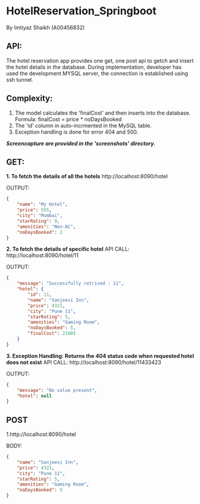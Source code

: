 # HotelReservation_Springboot
By Imtiyaz Shaikh (A00456832)

## API:
The hotel reservation app provides one get, one post api to getch and insert the hotel details in the database.
During implementation, developer has used the development MYSQL server, the connection is established using ssh tunnel.

## Complexity:
1. The model calculates the 'finalCost' and then inserts into the database. Formula: finalCost = price * noDaysBooked
2. The 'id' column in auto-incrmented in the MySQL table.
3. Exception handling is done for error 404 and 500.

**_Screencapture are provided in the 'screenshots' directory._**

## GET:
**1. To fetch the details of all the hotels**
http://localhost:8090/hotel

OUTPUT:
```json
{
    "name": "My Hotel",
    "price": 555,
    "city": "Mumbai",
    "starRating": 9,
    "amenities": "Non-AC",
    "noDaysBooked": 2
}
```

**2. To fetch the details of specific hotel**
API CALL: http://localhost:8090/hotel/11

OUTPUT:
```json
{
    "message": "Successfully retrived : 11",
    "hotel": {
        "id": 11,
        "name": "Sanjeevi Inn",
        "price": 4321,
        "city": "Pune 11",
        "starRating": 5,
        "amenities": "Gaming Room",
        "noDaysBooked": 5,
        "finalCost": 21605
    }
}
```

**3. Exception Handling: Returns the 404 status code when requested hotel does not exist**
API CALL: http://localhost:8090/hotel/11433423

OUTPUT:
```json
{
    "message": "No value present",
    "hotel": null
}
```

## POST
1.http://localhost:8090/hotel

BODY: 
```json
{
    "name": "Sanjeevi Inn",
    "price": 4321,
    "city": "Pune 11",
    "starRating": 5,
    "amenities": "Gaming Room",
    "noDaysBooked": 5
}
```

